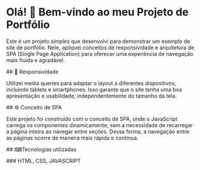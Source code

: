# Olá! 👋 Bem-vindo ao meu Projeto de Portfólio
</p>
Este é um projeto simples que desenvolvi para demonstrar um exemplo de site de portfólio. Nele, apliquei conceitos de responsividade e arquitetura de SPA (Single Page Application) para oferecer uma experiência de navegação mais fluida e agradável.
</p>
## 📱 Responsividade
</p>
Utilizei media queries para adaptar o layout a diferentes dispositivos, incluindo tablets e smartphones. Isso garante que o site tenha uma boa apresentação e usabilidade, independentemente do tamanho da tela.
</p>
## ⚙️ Conceito de SPA
</p>
Este projeto foi construído com o conceito de SPA, onde o JavaScript carrega os componentes dinamicamente, sem a necessidade de recarregar a página inteira ao navegar entre seções. Dessa forma, a navegação entre as páginas ocorre de maneira mais rápida e contínua.
</p>
## ⌨Tecnologias utilizadas
</p>
### HTML, CSS, JAVASCRIPT
